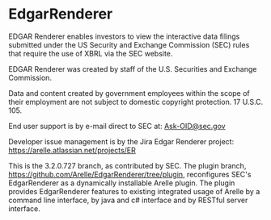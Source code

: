# EdgarRenderer
EDGAR Renderer enables investors to view the interactive data filings submitted under the US Security and Exchange Commission 
(SEC) rules that require the use of XBRL via the SEC website. 

EDGAR Renderer was created by staff of the U.S. Securities and Exchange Commission. 

Data and content created by government employees within the scope of their employment are not subject to 
domestic copyright protection. 17 U.S.C. 105.

End user support is by e-mail direct to SEC at: Ask-OID@sec.gov

Developer issue management is by the Jira Edgar Renderer project: https://arelle.atlassian.net/projects/ER

This is the 3.2.0.727 branch, as contributed by SEC.  The plugin branch, https://github.com/Arelle/EdgarRenderer/tree/plugin, 
reconfigures SEC's EdgarRenderer as a dynamically installable Arelle plugin.  The plugin provides EdgarRenderer features to existing integrated usage of Arelle by a command 
line interface, by java and c# interface and by RESTful server interface.
